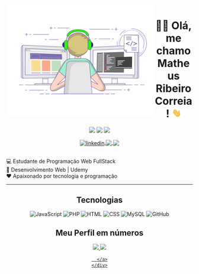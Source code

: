 <div align="center">
  <img align="left" width="400" height="300" src="./images/coding.gif" />
</div>

<h1 align="center"> 👨‍💻 Olá, me chamo Matheus Ribeiro Correia! <img src="./images/Hi.gif" width="25"></h1>

<div align="center">
  
[![](https://img.shields.io/badge/OS-Windows-informational?style=flat&logo=windows&logoColor=white&color=AC4142)](https://www.microsoft.com/pt-br/windows/windows-11)
[![](https://img.shields.io/badge/Code-JavaScript-informational?style=flat&logo=javascript&logoColor=white&color=AC4142)](https://developer.mozilla.org/it/docs/Web/JavaScript)
[![](https://img.shields.io/badge/Editor-VSCode-informational?style=flat&logo=visual-studio-code&logoColor=white&color=AC4142)](https://code.visualstudio.com/)

</div>

<div align="center">
  <a href="https://www.linkedin.com/in/omatheusribeiro1337/" target="_blank">
    <img align="center" alt="linkedin" width="30" src="https://cdn-icons-png.flaticon.com/512/145/145807.png"
      style="max-width:100%;">
  </a>
  <span> </span>
  <a href="https://www.instagram.com/omatheus.ribeiro/" target="_blank">
    <img align="center" src="https://cdn-icons-png.flaticon.com/512/2111/2111463.png" width='30'
      style="max-width:100%;" />
  </a>
  <span> </span>
  <a href="https://api.whatsapp.com/send?phone=5562999244238" target="_blank">
    <img align="center" src="https://cdn-icons-png.flaticon.com/512/3670/3670051.png" width='30'
      style="max-width:100%;" />
  </a>
</div>

<br />

💻 Estudante de Programação Web FullStack <br />
🚀 Desenvolvimento Web | Udemy <br />
♥  Apaixonado por tecnologia e programação <br />

<hr>

<h2 align="center"> Tecnologias </h1>
 <p align="center">
        <img src="https://img.shields.io/badge/JavaScript-000000?style=for-the-badge&logo=javascript" alt="JavaScript"
      title="JavaScript">
      <img src="https://img.shields.io/badge/Php-000000?style=for-the-badge&logo=php" alt="PHP"
      title="PHP">
    <img src="https://img.shields.io/badge/HTML-000000?style=for-the-badge&logo=HTML5" alt="HTML" title="HTML">
    <img src="https://img.shields.io/badge/CSS-000000?style=for-the-badge&logo=CSS3&logoColor=1572B6" alt="CSS"
      title="CSS">    
    <img src="https://img.shields.io/badge/MySQL-000000?style=for-the-badge&logo=mysql" alt="MySQL" title="MySQL">
    <img src="https://img.shields.io/badge/GitHub-000000?style=for-the-badge&logo=github" alt="GitHub" title="GitHub">
  </p>

   <h2 align="center"> Meu Perfil em números </h2>

   <div align="center">
      <a href="https://github.com/ybadnews">
        <img height="150em"
          src="https://github-readme-stats.vercel.app/api?username=ybadnews&hide_border=true&show_icons=true&theme=midnight-purple&include_all_commits=true&count_private=true" />
        <img height="150em"
          src="https://github-readme-streak-stats.herokuapp.com/?user=ybadnews&hide_border=true&theme=midnight-purple&show_icons=true" />

      </a>
    </div>
</div>
